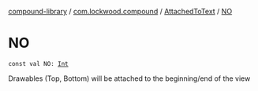 [compound-library](../../index.md) / [com.lockwood.compound](../index.md) / [AttachedToText](index.md) / [NO](./-n-o.md)

# NO

`const val NO: `[`Int`](https://kotlinlang.org/api/latest/jvm/stdlib/kotlin/-int/index.html)

Drawables (Top, Bottom) will be attached to the beginning/end of the view

